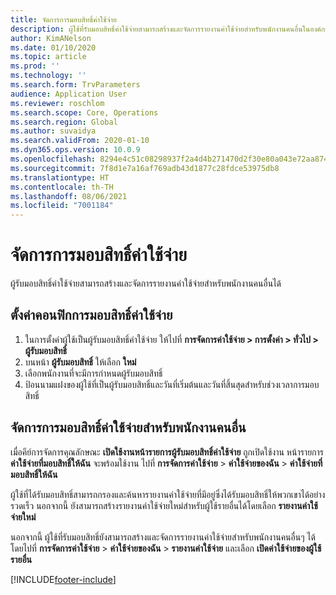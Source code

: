 ```yaml
---
title: จัดการการมอบสิทธิ์ค่าใช้จ่าย
description: ผู้ใช้ที่รับมอบสิทธิ์ค่าใช้จ่ายสามารถสร้างและจัดการรายงานค่าใช้จ่ายสำหรับพนักงานคนอื่นในองค์กรได้
author: KimANelson
ms.date: 01/10/2020
ms.topic: article
ms.prod: ''
ms.technology: ''
ms.search.form: TrvParameters
audience: Application User
ms.reviewer: roschlom
ms.search.scope: Core, Operations
ms.search.region: Global
ms.author: suvaidya
ms.search.validFrom: 2020-01-10
ms.dyn365.ops.version: 10.0.9
ms.openlocfilehash: 8294e4c51c08298937f2a4d4b271470d2f30e80a043e72aa874aa91306ac6712
ms.sourcegitcommit: 7f8d1e7a16af769adb43d1877c28fdce53975db8
ms.translationtype: HT
ms.contentlocale: th-TH
ms.lasthandoff: 08/06/2021
ms.locfileid: "7001184"
---
```

# <a name="manage-expense-delegation"></a>จัดการการมอบสิทธิ์ค่าใช้จ่าย

ผู้รับมอบสิทธิ์ค่าใช้จ่ายสามารถสร้างและจัดการรายงานค่าใช้จ่ายสำหรับพนักงานคนอื่นได้

## <a name="configure-expense-delegation"></a>ตั้งค่าคอนฟิกการมอบสิทธิ์ค่าใช้จ่าย

1. ในการตั้งค่าผู้ใช้เป็นผู้รับมอบสิทธิ์ค่าใช้จ่าย ให้ไปที่ **การจัดการค่าใช้จ่าย > การตั้งค่า > ทั่วไป > ผู้รับมอบสิทธิ์**
2. บนหน้า **ผู้รับมอบสิทธิ์** ให้เลือก **ใหม่**
3. เลือกพนักงานที่จะมีการกำหนดผู้รับมอบสิทธิ์ 
4. ป้อนนามแฝงของผู้ใช้ที่เป็นผู้รับมอบสิทธิ์และวันที่เริ่มต้นและวันที่สิ้นสุดสำหรับช่วงเวลาการมอบสิทธิ์

## <a name="manage-expense-delegation-for-another-employee"></a>จัดการการมอบสิทธิ์ค่าใช้จ่ายสำหรับพนักงานคนอื่น

เมื่อคีย์การจัดการคุณลักษณะ **เปิดใช้งานหน้ารายการผู้รับมอบสิทธิ์ค่าใช้จ่าย** ถูกเปิดใช้งาน หน้ารายการ **ค่าใช้จ่ายที่มอบสิทธิ์ให้ฉัน** จะพร้อมใช้งาน ไปที่ **การจัดการค่าใช้จ่าย** > **ค่าใช้จ่ายของฉัน** > **ค่าใช้จ่ายที่มอบสิทธิ์ให้ฉัน**

ผู้ใช้ที่ได้รับมอบสิทธิ์สามารถกรองและค้นหารายงานค่าใช้จ่ายที่มีอยู่ซึ่งได้รับมอบสิทธิ์ให้พวกเขาได้อย่างรวดเร็ว นอกจากนี้ ยังสามารถสร้างรายงานค่าใช้จ่ายใหม่สำหรับผู้ใช้รายอื่นได้โดยเลือก **รายงานค่าใช้จ่ายใหม่**

นอกจากนี้ ผู้ใช้ที่รับมอบสิทธิ์ยังสามารถสร้างและจัดการรายงานค่าใช้จ่ายสำหรับพนักงานคนอื่นๆ ได้โดยไปที่ **การจัดการค่าใช้จ่าย** > **ค่าใช้จ่ายของฉัน** > **รายงานค่าใช้จ่าย** และเลือก **เปิดค่าใช้จ่ายของผู้ใช้รายอื่น**


[!INCLUDE[footer-include](../includes/footer-banner.md)]
